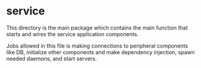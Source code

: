 # service

This directory is the main package which contains the main function that starts and wires the service application
components.

Jobs allowed in this file is making connections to peripheral components like DB, initialize other components and make dependency injection, spawn needed daemons, and start servers.
